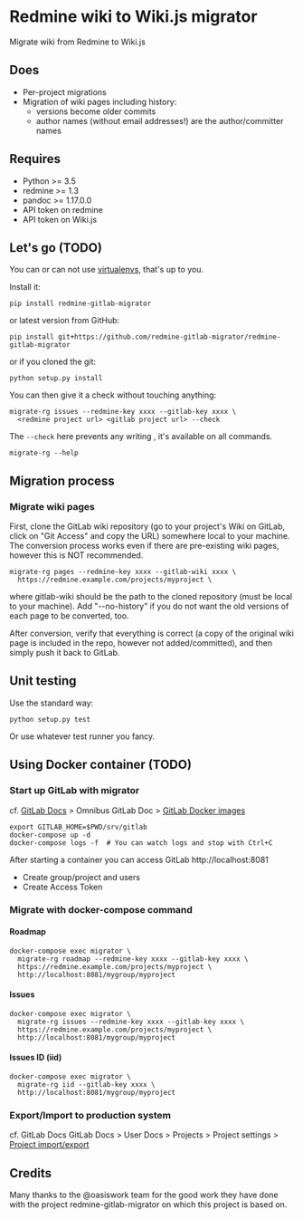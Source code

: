 Redmine wiki to Wiki.js migrator
================================



Migrate wiki from Redmine to Wiki.js

Does
----

- Per-project migrations
- Migration of wiki pages including history:
  - versions become older commits
  - author names (without email addresses!) are the author/committer names

Requires
--------

- Python >= 3.5
- redmine >= 1.3
- pandoc >= 1.17.0.0
- API token on redmine
- API token on Wiki.js

Let's go (TODO)
---------------

You can or can not use
[virtualenvs](http://docs.python-guide.org/en/latest/dev/virtualenvs/), that's
up to you.

Install it:

    pip install redmine-gitlab-migrator

or latest version from GitHub:

    pip install git+https://github.com/redmine-gitlab-migrator/redmine-gitlab-migrator

or if you cloned the git:

    python setup.py install

You can then give it a check without touching anything:

    migrate-rg issues --redmine-key xxxx --gitlab-key xxxx \
      <redmine project url> <gitlab project url> --check

The `--check` here prevents any writing , it's available on all
commands.

    migrate-rg --help

Migration process
-----------------

### Migrate wiki pages

First, clone the GitLab wiki repository (go to your project's Wiki on GitLab,
click on "Git Access" and copy the URL) somewhere local to your machine. The
conversion process works even if there are pre-existing wiki pages, however
this is NOT recommended.

    migrate-rg pages --redmine-key xxxx --gitlab-wiki xxxx \
      https://redmine.example.com/projects/myproject \

where gitlab-wiki should be the path to the cloned repository (must be local
to your machine). Add "--no-history" if you do not want the old versions of
each page to be converted, too.

After conversion, verify that everything is correct (a copy of the original
wiki page is included in the repo, however not added/committed), and then
simply push it back to GitLab.

Unit testing
------------

Use the standard way:

    python setup.py test

Or use whatever test runner you fancy.

Using Docker container (TODO)
-----------------------------

### Start up GitLab with migrator

cf. [GitLab Docs](https://docs.gitlab.com/) > Omnibus GitLab Doc > [GitLab Docker images](https://docs.gitlab.com/omnibus/docker/)

    export GITLAB_HOME=$PWD/srv/gitlab
    docker-compose up -d
    docker-compose logs -f  # You can watch logs and stop with Ctrl+C

After starting a container you can access GitLab http://localhost:8081

- Create group/project and users
- Create Access Token

### Migrate with docker-compose command

#### Roadmap

    docker-compose exec migrator \
      migrate-rg roadmap --redmine-key xxxx --gitlab-key xxxx \
      https://redmine.example.com/projects/myproject \
      http://localhost:8081/mygroup/myproject

#### Issues

    docker-compose exec migrator \
      migrate-rg issues --redmine-key xxxx --gitlab-key xxxx \
      https://redmine.example.com/projects/myproject \
      http://localhost:8081/mygroup/myproject

#### Issues ID (iid)

    docker-compose exec migrator \
      migrate-rg iid --gitlab-key xxxx \
      http://localhost:8081/mygroup/myproject

### Export/Import to production system

cf. GitLab Docs
GitLab Docs > User Docs > Projects > Project settings > [Project import/export](https://docs.gitlab.com/ee/user/project/settings/import_export.html)

Credits
----------------------
Many thanks to the @oasiswork team for the good work they have done with the project redmine-gitlab-migrator on which this project is based on.
